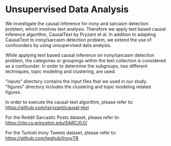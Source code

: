 # Unsupervised Data Analysis

We investigate the causal inference for irony and sarcasm detection problem, which involves text analysis. Therefore we apply text based causal inference algorithm, CausalText by Pryzant et al. In addition to adapting CausalText to irony/sarcasm detection problem, we extend the use of confounders by using unsupervised data analysis.

While applying text based causal inference on irony/sarcasm detection problem, the categories or groupings within the text collection is considered as a confounder. In order to determine the subgroups, two different techniques, topic modeling and clustering, are used.

"inputs" directory contains the input files that we used in our study.
"figures" directory includes the clustering and topic modeling related figures.

In order to execute the causal-text algorithm, please refer to:
https://github.com/rpryzant/causal-text

For the Reddit Sarcastic Posts dataset, please refer to:
https://nlp.cs.princeton.edu/SARC/0.0/

For the Turkish Irony Tweets dataset, please refer to:
https://github.com/teghub/IronyTR




